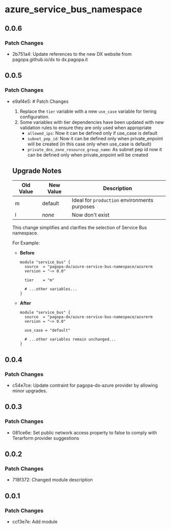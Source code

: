 # azure_service_bus_namespace

## 0.0.6

### Patch Changes

- 2b751a4: Update references to the new DX website from pagopa.github.io/dx to dx.pagopa.it

## 0.0.5

### Patch Changes

- e9af4e5: # Patch Changes
  1. Replace the `tier` variable with a new `use_case` variable for tiering configuration.
  2. Some variables with tier dependencies have been updated with new validation rules to ensure they are only used when appropriate
     - `allowed_ips`: Now it can be defined only if use_case is default
     - `subnet_pep_id`: Now it can be defined only when private_enpoint will be created (in this case only when use_case is default)
     - `private_dns_zone_resource_group_name`: As subnet pep id now it can be defined only when private_enpoint will be created

  ## Upgrade Notes

  | Old Value | New Value | Description                                  |
  | --------- | --------- | -------------------------------------------- |
  | m         | default   | Ideal for `production` environments purposes |
  | l         | _none_    | Now don't exist                              |

  This change simplifies and clarifies the selection of Service Bus namespace.

  For Example:
  - **Before**

    ```hcl
    module "service_bus" {
      source  = "pagopa-dx/azure-service-bus-namespace/azurerm
      version = "~> 0.0"

      tier    = "m"

      # ...other variables...
    }
    ```

  - **After**

    ```hcl
    module "service_bus" {
      source  = "pagopa-dx/azure-service-bus-namespace/azurerm
      version = "~> 0.0"

      use_case = "default"

      # ...other variables remain unchanged...
    }
    ```

## 0.0.4

### Patch Changes

- c54e7ce: Update contraint for pagopa-dx-azure provider by allowing minor upgrades.

## 0.0.3

### Patch Changes

- 081ce6e: Set public network access property to false to comply with Terarform provider suggestions

## 0.0.2

### Patch Changes

- 718f372: Changed module description

## 0.0.1

### Patch Changes

- ccf3e7e: Add module
